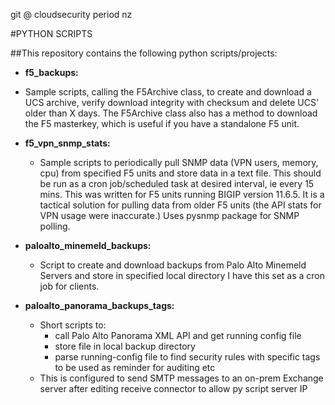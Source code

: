 git @ cloudsecurity period nz


#PYTHON SCRIPTS


##This repository contains the following python scripts/projects:

- **f5_backups:**
 - Sample scripts, calling the F5Archive class, to create and download a UCS archive,
   verify download integrity with checksum and delete UCS' older than X days.
   The F5Archive class also has a method to download the F5 masterkey, which is useful if you have a standalone F5 unit.



- **f5_vpn_snmp_stats:**
  - Sample scripts to periodically pull SNMP data (VPN users, memory, cpu) from
    specified F5 units and store data in a text file.
    This should be run as a cron job/scheduled task at desired interval, ie every 15 mins.
    This was written for F5 units running BIGIP version 11.6.5. It is a tactical solution
    for pulling data from older F5 units (the API stats for VPN usage were inaccurate.)
    Uses pysnmp package for SNMP polling.



- **paloalto_minemeld_backups:**
  - Script to create and download backups from Palo Alto Minemeld Servers 
    and store in specified local directory
    I have this set as a cron job for clients.



- **paloalto_panorama_backups_tags:**
  - Short scripts to:
    - call Palo Alto Panorama XML API and get running config file
    - store file in local backup directory
    - parse running-config file to find security rules with specific tags
      to be used as reminder for auditing etc
  - This is configured to send SMTP messages to an on-prem Exchange server after
   editing receive connector to allow py script server IP 

